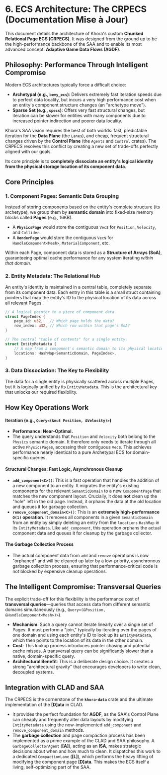 # 6. ECS Architecture: The CRPECS (Documentation Mise à Jour)

This document details the architecture of Khora's custom **Chunked Relational Page ECS (CRPECS)**. It was designed from the ground up to be the high-performance backbone of the SAA and to enable its most advanced concept: **Adaptive Game Data Flows (AGDF)**.

## Philosophy: Performance Through Intelligent Compromise

Modern ECS architectures typically force a difficult choice:
*   **Archetypal (e.g., `bevy_ecs`)**: Delivers extremely fast iteration speeds due to perfect data locality, but incurs a very high performance cost when an entity's component structure changes (an "archetype move").
*   **Sparse Set (e.g., `specs`)**: Offers very fast structural changes, but iteration can be slower for entities with many components due to increased pointer indirection and poorer data locality.

Khora's SAA vision requires the best of both worlds: fast, predictable iteration for the **Data Plane** (the `Lanes`), and cheap, frequent structural changes driven by the **Control Plane** (the `Agents` and `Control` crates). The CRPECS resolves this conflict by creating a new set of trade-offs perfectly aligned with our goals.

Its core principle is to **completely dissociate an entity's logical identity from the physical storage location of its component data**.

## Core Principles

### 1. Component Pages: Semantic Data Grouping

Instead of storing components based on the entity's complete structure (its archetype), we group them by **semantic domain** into fixed-size memory blocks called **Pages** (e.g., 16KB).
*   A **`PhysicsPage`** would store the contiguous `Vec`s for `Position`, `Velocity`, and `Collider`.
*   A **`RenderPage`** would store the contiguous `Vec`s for `HandleComponent<Mesh>`, `MaterialComponent`, etc.

Within each Page, component data is stored as a **Structure of Arrays (SoA)**, guaranteeing optimal cache performance for any system iterating *within that domain*.

### 2. Entity Metadata: The Relational Hub

An entity's identity is maintained in a central table, completely separate from its component data. Each entry in this table is a small struct containing pointers that map the entity's ID to the physical location of its data across all relevant Pages.

```rust
// A logical pointer to a piece of component data.
struct PageIndex {
    page_id: u32,   // Which page holds the data?
    row_index: u32, // Which row within that page's SoA?
}

// The central "table of contents" for a single entity.
struct EntityMetadata {
    // A map from a component's semantic domain to its physical location.
    locations: HashMap<SemanticDomain, PageIndex>,
}
```

### 3. Data Dissociation: The Key to Flexibility

The data for a single entity is physically scattered across multiple Pages, but it is logically unified by its `EntityMetadata`. This is the architectural key that unlocks our required flexibility.

## How Key Operations Work

#### Iteration (e.g., `Query<(&mut Position, &Velocity)>`)
*   **Performance: Near-Optimal.**
*   The query understands that `Position` and `Velocity` both belong to the `Physics` semantic domain. It therefore only needs to iterate through all active `PhysicsPage`s, accessing their contiguous `Vec`s. This achieves performance nearly identical to a pure Archetypal ECS for domain-specific queries.

#### Structural Changes: Fast Logic, Asynchronous Cleanup
*   **`add_component<C>()`**: This is a fast operation that handles the addition of a new component to an entity. It migrates the entity's existing components for the relevant `SemanticDomain` to a new `ComponentPage` that matches the new component layout. Crucially, it does **not** clean up the "hole" left in the old page. Instead, it orphans the data at the old location and queues it for garbage collection.
*   **`remove_component_domain<C>()`**: This is an **extremely high-performance `O(1)` operation**. It removes all components in a given `SemanticDomain` from an entity by simply deleting an entry from the `locations` `HashMap` in its `EntityMetadata`. Like `add_component`, this operation orphans the actual component data and queues it for cleanup by the garbage collector.

#### The Garbage Collection Process
*   The actual component data from `add` and `remove` operations is now "orphaned" and will be cleaned up later by a low-priority, asynchronous garbage collection process, ensuring that performance-critical code is not blocked by expensive cleanup operations.

## The Intelligent Compromise: Transversal Queries

The explicit trade-off for this flexibility is the performance cost of **transversal queries**—queries that access data from different semantic domains simultaneously (e.g., `Query<(&Position, &HandleComponent<Mesh>)>`).

*   **Mechanism**: Such a query cannot iterate linearly over a single set of Pages. It must perform a "join," typically by iterating over the pages of one domain and using each entity's ID to look up its `EntityMetadata`, which then points to the location of its data in the other domain.
*   **Cost**: This lookup process introduces pointer chasing and potential cache misses. A transversal query can be significantly slower than a native, domain-specific query.
*   **Architectural Benefit**: This is a deliberate design choice. It creates a strong "architectural gravity" that encourages developers to write clean, decoupled systems.

## Integration with CLAD and SAA

The CRPECS is the cornerstone of the **`khora-data`** crate and the ultimate implementation of the **[D]ata** in CLAD.
*   It provides the perfect foundation for **AGDF**, as the SAA's Control Plane can cheaply and frequently alter data layouts by modifying `EntityMetadata` using the now-implemented `add_component` and `remove_component_domain` methods.
*   The **garbage collection** and page compaction process has been implemented as a prime example of the CLAD and SAA philosophy. A `GarbageCollectorAgent` (**[A]**), acting as an **ISA**, makes strategic decisions about when and how much to clean. It dispatches this work to a dedicated `CompactionLane` (**[L]**), which performs the heavy lifting of modifying the component page **[D]ata**. This makes the ECS itself a living, self-optimizing part of the SAA.